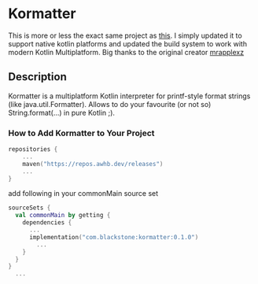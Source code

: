 # Kormatter

This is more or less the exact same project as [this](https://github.com/pearxteam/kormatter). I 
simply updated it to support native kotlin platforms and updated the build system to work with 
modern Kotlin Multiplatform. Big thanks to the original creator [mrapplexz](https://github.com/mrapplexz)


## Description
Kormatter is a multiplatform Kotlin interpreter for printf-style format strings 
(like java.util.Formatter). Allows to do your favourite (or not so) String.format(...) in pure Kotlin ;).

### How to Add Kormatter to Your Project

```kotlin 
repositories {
    ... 
    maven("https://repos.awhb.dev/releases")
    ...
}
```

add following in your commonMain source set
```kotlin
sourceSets {
  val commonMain by getting {
    dependencies {
      ...
      implementation("com.blackstone:kormatter:0.1.0")
        ...
    }
  }
}
  ...
```
